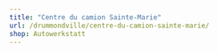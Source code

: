 ```yaml
---
title: "Centre du camion Sainte-Marie"
url: /drummondville/centre-du-camion-sainte-marie/
shop: Autowerkstatt
---
```

